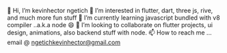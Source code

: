 👋 Hi, I’m kevinhector ngetich
👀 I’m interested in flutter, dart, three js, rive, and much more fun stuff
🌱 I’m currently learning javascript bundled with v8 compiler ..a.k.a node 😄
💞️ I’m looking to collaborate on flutter projects, ui design, animations, also backend stuff with node.
📫 How to reach me ... email @ ngetichkevinhector@gmail.com

<!---
kevinhectorngetich/kevinhectorngetich is a ✨ special ✨ repository because its `README.md` (this file) appears on your GitHub profile.
You can click the Preview link to take a look at your changes.
--->
